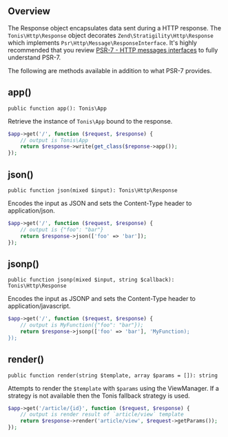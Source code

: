 Overview
--------

The Response object encapsulates data sent during a HTTP response. The `Tonis\Http\Response` object decorates 
`Zend\Stratigility\Http\Response` which implements `Psr\Http\Message\ResponseInterface`. It's highly recommended that you
review [PSR-7 - HTTP messages interfaces](http://www.php-fig.org/psr/psr-7/) to fully understand PSR-7.

The following are methods available in addition to what PSR-7 provides.

app()
----------------

`public function app(): Tonis\App`

Retrieve the instance of `Tonis\App` bound to the response.

```php
$app->get('/', function ($request, $response) {
    // output is Tonis\App
    return $response->write(get_class($reponse->app()); 
});
```

json()
------

`public function json(mixed $input): Tonis\Http\Response`

Encodes the input as JSON and sets the Content-Type header to application/json.

```php
$app->get('/', function ($request, $response) {
    // output is {"foo": "bar"}
    return $response->json(['foo' => 'bar']);
});
```

jsonp()
-------

`public function jsonp(mixed $input, string $callback): Tonis\Http\Response`

Encodes the input as JSONP and sets the Content-Type header to application/javascript.

```php
$app->get('/', function ($request, $response) {
    // output is MyFunction({"foo": "bar"});
    return $response->jsonp(['foo' => 'bar'], 'MyFunction);
});
```

render()
--------

`public function render(string $template, array $params = []): string`

Attempts to render the `$template` with `$params` using the ViewManager. If a strategy 
is not available then the Tonis fallback strategy is used. 

```php
$app->get('/article/{id}', function ($request, $response) {
    // output is render result of `article/view` template
    return $response->render('article/view', $request->getParams());
});
```
